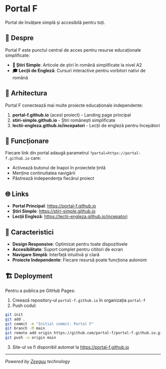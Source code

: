 # Portal F

Portal de învățare simplă și accesibilă pentru toți.

## 🌟 Despre

Portal F este punctul central de acces pentru resurse educaționale simplificate:

- **📰 Știri Simple**: Articole de știri în română simplificate la nivel A2
- **🎓 Lecții de Engleză**: Cursuri interactive pentru vorbitori nativi de română

## 🔗 Arhitectura

Portal F conectează mai multe proiecte educaționale independente:

1. **portal-f.github.io** (acest proiect) - Landing page principal
2. **stiri-simple.github.io** - Știri românești simplificate  
3. **lectii-engleza.github.io/incepatori** - Lecții de engleză pentru începători

## 🚀 Funcționare

Fiecare link din portal adaugă parametrul `?portal=https://portal-f.github.io` care:
- Activează butonul de înapoi în proiectele țintă
- Menține continuitatea navigării
- Păstrează independența fiecărui proiect

## 🌐 Links

- **Portal Principal**: https://portal-f.github.io
- **Știri Simple**: https://stiri-simple.github.io  
- **Lecții Engleză**: https://lectii-engleza.github.io/incepatori

## 📱 Caracteristici

- **Design Responsive**: Optimizat pentru toate dispozitivele
- **Accesibilitate**: Suport complet pentru cititori de ecran
- **Navigare Simplă**: Interfață intuitivă și clară
- **Proiecte Independente**: Fiecare resursă poate funcționa autonom

## 🏗️ Deployment

Pentru a publica pe GitHub Pages:

1. Creează repository-ul `portal-f.github.io` în organizația `portal-f`
2. Push codul:
```bash
git init
git add .
git commit -m "Initial commit: Portal F"
git branch -M main
git remote add origin https://github.com/portal-f/portal-f.github.io.git
git push -u origin main
```
3. Site-ul va fi disponibil automat la https://portal-f.github.io

---
*Powered by [Zeeguu](https://github.com/zeeguu) technology*